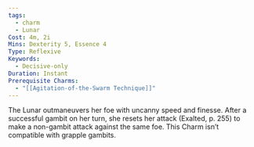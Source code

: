 ```yaml
---
tags:
  - charm
  - Lunar
Cost: 4m, 2i
Mins: Dexterity 5, Essence 4
Type: Reflexive
Keywords:
  - Decisive-only
Duration: Instant
Prerequisite Charms:
  - "[[Agitation-of-the-Swarm Technique]]"
---
```

The Lunar outmaneuvers her foe with uncanny speed and finesse. After a successful gambit on her turn, she resets her attack (Exalted, p. 255) to make a non-gambit attack against the same foe. This Charm isn’t compatible with grapple gambits.